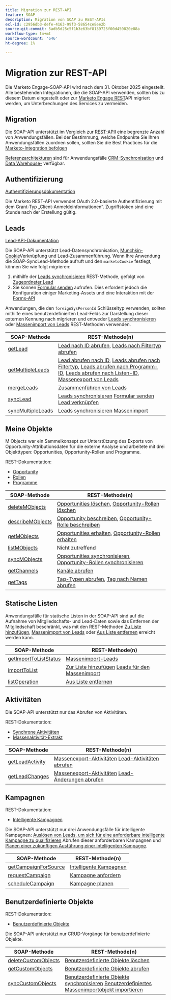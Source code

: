 ```yaml
---
title: Migration zur REST-API
feature: SOAP
description: Migration von SOAP zu REST-APIs
exl-id: c2956db3-defe-4163-99f3-58654ce8ee2b
source-git-commit: 5adb5d25c5f1b3e63bf8139725f00d450820e88a
workflow-type: tm+mt
source-wordcount: '646'
ht-degree: 1%

---
```


# Migration zur REST-API

Die Marketo Engage-SOAP-API wird nach dem 31. Oktober 2025 eingestellt. Alle bestehenden Integrationen, die die SOAP-API verwenden, sollten bis zu diesem Datum eingestellt oder zur [Marketo Engage REST](https://experienceleague.adobe.com/de/docs/marketo-developer/marketo/rest/rest-api)API migriert werden, um Unterbrechungen des Services zu vermeiden.

## Migration

Die SOAP-API unterstützt im Vergleich zur [REST-API](https://experienceleague.adobe.com/de/docs/marketo-developer/marketo/rest/rest-api)I eine begrenzte Anzahl von Anwendungsfällen. Bei der Bestimmung, welche Endpunkte Sie Ihren Anwendungsfällen zuordnen sollen, sollten Sie die Best Practices für die [Marketo-Integration befolgen](https://experienceleague.adobe.com/de/docs/marketo-developer/marketo/rest/marketo-integration-best-practices)

[Referenzarchitekturen](https://experienceleague.adobe.com/de/docs/marketo-developer/marketo/rest/reference-architectures) sind für Anwendungsfälle [CRM-Synchronisation](https://experienceleague.adobe.com/docs/marketo-developer/assets/sync-architecture-whitepaper.pdf?lang=de) und [Data Warehouse-](https://experienceleague.adobe.com/docs/marketo-developer/assets/reference_architecture.pdf?lang=de) verfügbar.

## Authentifizierung

[Authentifizierungsdokumentation](https://experienceleague.adobe.com/de/docs/marketo-developer/marketo/rest/authentication)

Die Marketo REST-API verwendet OAuth 2.0-basierte Authentifizierung mit dem Grant-Typ „Client-Anmeldeinformationen“. Zugriffstoken sind eine Stunde nach der Erstellung gültig.

## Leads

[Lead-API-Dokumentation](https://experienceleague.adobe.com/de/docs/marketo-developer/marketo/rest/lead-database/leads)

Die SOAP-API unterstützt Lead-Datensynchronisation, [Munchkin-Cookie](https://experienceleague.adobe.com/de/docs/marketo-developer/marketo/javascriptapi/leadtracking/lead-tracking)Verknüpfung und Lead-Zusammenführung. Wenn Ihre Anwendung die SOAP-SyncLead-Methode aufruft und den `marketoCookie` festlegt, können Sie wie folgt migrieren:

1. mithilfe der [Leads synchronisieren](https://developer.adobe.com/marketo-apis/api/mapi/#operation/syncLeadUsingPOST) REST-Methode, gefolgt von [Zugeordneter Lead](https://developer.adobe.com/marketo-apis/api/mapi/#operation/associateLeadUsingPOST)
2. Sie können [Formular senden](https://experienceleague.adobe.com/en/docs/marketo-developer/marketo/rest/lead-database/leads&quot;%20\l%20„submit-form) aufrufen. Dies erfordert jedoch die Konfiguration einiger Marketing-Assets und eine Interaktion mit der [Forms-API](https://experienceleague.adobe.com/de/docs/marketo-developer/marketo/rest/assets/forms)

Anwendungen, die den `foreignSysPersonId` Schlüsseltyp verwenden, sollten mithilfe eines benutzerdefinierten Lead-Felds zur Darstellung dieser externen Kennung nach migrieren und entweder [Leads synchronisieren](https://experienceleague.adobe.com/de/docs/marketo-developer/marketo/rest/lead-database/leads#create-and-update) oder [Massenimport von Leads](https://experienceleague.adobe.com/de/docs/marketo-developer/marketo/rest/bulk-import/bulk-lead-import) REST-Methoden verwenden.

| SOAP-Methode | REST-Methode(n) |
| --- | --- |
| [getLead](https://experienceleague.adobe.com/de/docs/marketo-developer/marketo/soap/leads/getlead) | [Lead nach ID abrufen](https://developer.adobe.com/marketo-apis/api/mapi/#operation/getLeadByIdUsingGET), [Leads nach Filtertyp abrufen](https://developer.adobe.com/marketo-apis/api/mapi/#operation/getLeadsByFilterUsingGET) |
| [getMultipleLeads](https://experienceleague.adobe.com/de/docs/marketo-developer/marketo/soap/leads/getmultipleleads) | [Lead abrufen nach ID](https://developer.adobe.com/marketo-apis/api/mapi/#operation/getLeadByIdUsingGET), [Leads abrufen nach Filtertyp](https://developer.adobe.com/marketo-apis/api/mapi/#operation/getLeadsByFilterUsingGET), [Leads abrufen nach Programm-ID](https://developer.adobe.com/marketo-apis/api/mapi/#operation/getLeadsByProgramIdUsingGET), [Leads abrufen nach Listen-ID](https://developer.adobe.com/marketo-apis/api/mapi/#operation/getLeadsByListIdUsingGET), [Massenexport von Leads](https://developer.adobe.com/marketo-apis/api/mapi/#tag/Bulk-Export-Leads) |
| [mergeLeads](https://experienceleague.adobe.com/de/docs/marketo-developer/marketo/soap/leads/mergeleads) | [Zusammenführen von Leads](https://developer.adobe.com/marketo-apis/api/mapi/#operation/mergeLeadsUsingPOST) |
| [syncLead](https://experienceleague.adobe.com/de/docs/marketo-developer/marketo/soap/leads/synclead) | [Leads synchronisieren](https://developer.adobe.com/marketo-apis/api/mapi/#operation/syncLeadUsingPOST) [Formular senden](https://developer.adobe.com/marketo-apis/api/mapi/#operation/SubmitFormUsingPOST) [Lead verknüpfen](https://developer.adobe.com/marketo-apis/api/mapi/#operation/associateLeadUsingPOST) |
| [syncMultipleLeads](https://experienceleague.adobe.com/de/docs/marketo-developer/marketo/soap/leads/syncmultipleleads) | [Leads synchronisieren](https://developer.adobe.com/marketo-apis/api/mapi/#operation/syncLeadUsingPOST) [Massenimport](https://developer.adobe.com/marketo-apis/api/mapi/#tag/Bulk-Import-Leads) |

## Meine Objekte

M Objects war ein Sammelkonzept zur Unterstützung des Exports von Opportunity-Attributionsdaten für die externe Analyse und arbeitete mit drei Objekttypen: Opportunities, Opportunity-Rollen und Programme.

REST-Dokumentation:

- [Opportunity](https://experienceleague.adobe.com/de/docs/marketo-developer/marketo/rest/lead-database/opportunities)
- [Rollen](https://experienceleague.adobe.com/de/docs/marketo-developer/marketo/rest/lead-database/opportunity-roles)
- [Programme](https://experienceleague.adobe.com/de/docs/marketo-developer/marketo/rest/assets/programs)

| SOAP-Methode | REST-Methode(n) |
| --- | --- |
| [deleteMObjects](https://experienceleague.adobe.com/de/docs/marketo-developer/marketo/soap/marketo-objects/deletemobjects) | [Opportunities löschen](https://developer.adobe.com/marketo-apis/api/mapi/#operation/deleteOpportunitiesUsingPOST), [Opportunity-Rollen löschen](https://developer.adobe.com/marketo-apis/api/mapi/#operation/deleteOpportunityRolesUsingPOST) |
| [describeMObjects](https://experienceleague.adobe.com/de/docs/marketo-developer/marketo/soap/marketo-objects/describemobject) | [Opportunity beschreiben](https://developer.adobe.com/marketo-apis/api/mapi/#operation/describeUsingGET_4), [Opportunity-Rolle beschreiben](https://developer.adobe.com/marketo-apis/api/mapi/#operation/describeOpportunityRoleUsingGET) |
| [getMObjects](https://experienceleague.adobe.com/de/docs/marketo-developer/marketo/soap/marketo-objects/getmobjects) | [Opportunities erhalten](https://developer.adobe.com/marketo-apis/api/mapi/#operation/getOpportunitiesUsingGET), [Opportunity-Rollen erhalten](https://developer.adobe.com/marketo-apis/api/mapi/#operation/describeOpportunityRoleUsingGET) |
| [listMObjects](https://experienceleague.adobe.com/de/docs/marketo-developer/marketo/soap/marketo-objects/listmobjects) | Nicht zutreffend |
| [syncMObjects](https://experienceleague.adobe.com/de/docs/marketo-developer/marketo/soap/marketo-objects/syncmobjects) | [Opportunities synchronisieren](https://developer.adobe.com/marketo-apis/api/mapi/#operation/syncOpportunitiesUsingPOST), [Opportunity-Rollen synchronisieren](https://developer.adobe.com/marketo-apis/api/mapi/#operation/syncOpportunityRolesUsingPOST) |
| [getChannels](https://experienceleague.adobe.com/de/docs/marketo-developer/marketo/soap/programs/getchannels) | [Kanäle abrufen](https://developer.adobe.com/marketo-apis/api/asset/#operation/getAllChannelsUsingGET) |
| [getTags](https://experienceleague.adobe.com/de/docs/marketo-developer/marketo/soap/programs/gettags) | [Tag-Typen abrufen](https://developer.adobe.com/marketo-apis/api/asset/#operation/getTagTypesUsingGET), [Tag nach Namen abrufen](https://developer.adobe.com/marketo-apis/api/asset/#operation/getTagByNameUsingGET) |

## Statische Listen

Anwendungsfälle für statische Listen in der SOAP-API sind auf die Aufnahme von Mitgliedschafts- und Lead-Daten sowie das Entfernen der Mitgliedschaft beschränkt, was mit den REST-Methoden [Zu Liste hinzufügen](https://developer.adobe.com/marketo-apis/api/mapi/#operation/addLeadsToListUsingPOST), [Massenimport von Leads](https://experienceleague.adobe.com/de/docs/marketo-developer/marketo/rest/bulk-import/bulk-lead-import) oder [Aus Liste entfernen](https://developer.adobe.com/marketo-apis/api/mapi/#operation/removeLeadsFromListUsingDELETE) erreicht werden kann.

| SOAP-Methode | REST-Methode(n) |
| --- | --- |
| [getImportToListStatus](https://experienceleague.adobe.com/de/docs/marketo-developer/marketo/soap/static-lists/getimporttoliststatus) | [Massenimport-Leads](https://developer.adobe.com/marketo-apis/api/mapi/#tag/Bulk-Import-Leads) |
| [importToList](https://experienceleague.adobe.com/de/docs/marketo-developer/marketo/soap/static-lists/importtolist) | [Zur Liste hinzufügen](https://developer.adobe.com/marketo-apis/api/mapi/#operation/addLeadsToListUsingPOST) [Leads für den Massenimport](https://developer.adobe.com/marketo-apis/api/mapi/#tag/Bulk-Import-Leads) |
| [listOperation](https://experienceleague.adobe.com/de/docs/marketo-developer/marketo/soap/static-lists/listoperation) | [Aus Liste entfernen](https://developer.adobe.com/marketo-apis/api/mapi/#operation/removeLeadsFromListUsingDELETE) |

## Aktivitäten

Die SOAP-API unterstützt nur das Abrufen von Aktivitäten.

REST-Dokumentation:

- [Synchrone Aktivitäten](https://experienceleague.adobe.com/de/docs/marketo-developer/marketo/rest/lead-database/activities)
- [Massenaktivität-Extrakt](https://experienceleague.adobe.com/de/docs/marketo-developer/marketo/rest/bulk-extract/bulk-activity-extract)

| SOAP-Methode | REST-Methode(n) |
| --- | --- |
| [getLeadActivity](https://experienceleague.adobe.com/de/docs/marketo-developer/marketo/soap/activities/getleadactivity) | [Massenexport-Aktivitäten](https://developer.adobe.com/marketo-apis/api/mapi/#tag/Bulk-Export-Activities) [Lead-Aktivitäten abrufen](https://developer.adobe.com/marketo-apis/api/mapi/#operation/getLeadActivitiesUsingGET) |
| [getLeadChanges](https://experienceleague.adobe.com/de/docs/marketo-developer/marketo/soap/activities/getleadchanges) | [Massenexport-Aktivitäten](https://developer.adobe.com/marketo-apis/api/mapi/#tag/Bulk-Export-Activities) [Lead-Änderungen abrufen](https://developer.adobe.com/marketo-apis/api/mapi/#operation/getLeadChangesUsingGET) |

## Kampagnen

REST-Dokumentation:

- [Intelligente Kampagnen](https://experienceleague.adobe.com/en/docs/marketo-developer/marketo/rest/assets/smart-campaigns&quot;%20\h%20HYPERLINK%20“https://experienceleague.adobe.com/de/docs/marketo-developer/marketo/rest/assets/smart-campaigns)

Die SOAP-API unterstützt nur drei Anwendungsfälle für intelligente Kampagnen: [Auslösen von Leads, um sich für eine anforderbare intelligente Kampagne zu qualifizieren](https://experienceleague.adobe.com/de/docs/marketo-developer/marketo/rest/assets/smart-campaigns#trigger) Abrufen dieser anforderbaren Kampagnen und [Planen einer zukünftigen Ausführung einer intelligenten Kampagne](https://experienceleague.adobe.com/de/docs/marketo-developer/marketo/rest/assets/smart-campaigns#schedule).

| SOAP-Methode | REST-Methode(n) |
| --- | --- |
| [getCampaignForSource](https://experienceleague.adobe.com/de/docs/marketo-developer/marketo/soap/campaigns/getcampaignsforsource) | [Intelligente Kampagnen ](https://developer.adobe.com/marketo-apis/api/asset/#operation/getAllSmartCampaignsGET) |
| [requestCampaign](https://experienceleague.adobe.com/de/docs/marketo-developer/marketo/soap/campaigns/requestcampaign) | [Kampagne anfordern](https://developer.adobe.com/marketo-apis/api/mapi/#operation/triggerCampaignUsingPOST) |
| [scheduleCampaign](https://experienceleague.adobe.com/de/docs/marketo-developer/marketo/soap/campaigns/schedulecampaign) | [Kampagne planen](https://developer.adobe.com/marketo-apis/api/mapi/#operation/scheduleCampaignUsingPOST) |

## Benutzerdefinierte Objekte

REST-Dokumentation:

- [Benutzerdefinierte Objekte](https://experienceleague.adobe.com/en/docs/marketo-developer/marketo/rest/lead-database/custom-objects&quot;%20\h%20HYPERLINK%20“https://experienceleague.adobe.com/de/docs/marketo-developer/marketo/rest/lead-database/custom-objects)

Die SOAP-API unterstützt nur CRUD-Vorgänge für benutzerdefinierte Objekte.

| SOAP-Methode | REST-Methode(n) |
| --- | --- |
| [deleteCustomObjects](https://experienceleague.adobe.com/de/docs/marketo-developer/marketo/soap/custom-objects/deletecustomobjects) | [Benutzerdefinierte Objekte löschen](https://developer.adobe.com/marketo-apis/api/mapi/#operation/deleteCustomObjectsUsingPOST) |
| [getCustomObjects](https://experienceleague.adobe.com/de/docs/marketo-developer/marketo/soap/custom-objects/getcustomobjects) | [Benutzerdefinierte Objekte abrufen](https://developer.adobe.com/marketo-apis/api/mapi/#operation/getCustomObjectsUsingGET) |
| [syncCustomObjects](https://experienceleague.adobe.com/de/docs/marketo-developer/marketo/soap/custom-objects/synccustomobjects) | [Benutzerdefinierte Objekte synchronisieren](https://developer.adobe.com/marketo-apis/api/mapi/#operation/syncCustomObjectsUsingPOST) [Benutzerdefiniertes Massenimportobjekt importieren](https://experienceleague.adobe.com/de/docs/marketo-developer/marketo/rest/bulk-import/bulk-custom-object-import) |
